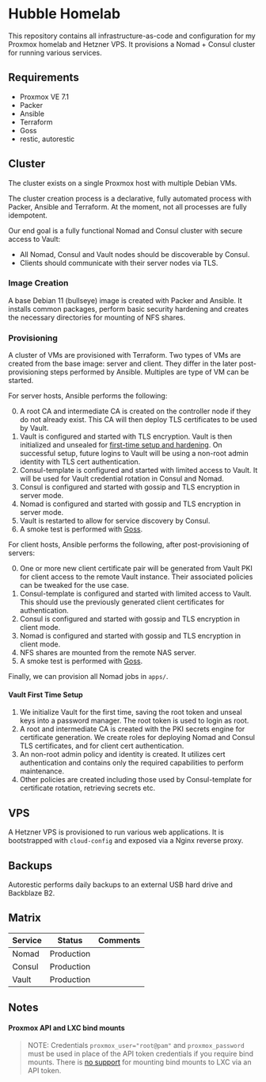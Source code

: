 # Hubble Homelab
This repository contains all infrastructure-as-code and configuration for my Proxmox
homelab and Hetzner VPS. It provisions a Nomad + Consul cluster for running various
services.

## Requirements
- Proxmox VE 7.1
- Packer
- Ansible
- Terraform
- Goss
- restic, autorestic

## Cluster
The cluster exists on a single Proxmox host with multiple Debian VMs.

The cluster creation process is a declarative, fully automated process with
Packer, Ansible and Terraform. At the moment, not all processes are fully
idempotent.

Our end goal is a fully functional Nomad and Consul cluster with secure access
to Vault:

- All Nomad, Consul and Vault nodes should be discoverable by Consul.
- Clients should communicate with their server nodes via TLS.


### Image Creation
A base Debian 11 (bullseye) image is created with Packer and Ansible. It installs common
packages, perform basic security hardening and creates the necessary directories for
mounting of NFS shares.

### Provisioning
A cluster of VMs are provisioned with Terraform. Two types of VMs are created from the
base image: server and client. They differ in the later post-provisioning steps
performed by Ansible. Multiples are type of VM can be started.

For server hosts, Ansible performs the following:

0. A root CA and intermediate CA is created on the controller node if they do not
	 already exist. This CA will then deploy TLS certificates to be used by Vault.
1. Vault is configured and started with TLS encryption. Vault is then initialized and
	 unsealed for [first-time setup and hardening](#vault-first-time-setup). On successful
	 setup, future logins to Vault will be using a non-root admin identity with TLS cert
	 authentication.
2. Consul-template is configured and started with limited access to Vault. It will be
	 used for Vault credential rotation in Consul and Nomad.
3. Consul is configured and started with gossip and TLS encryption in server mode.
4. Nomad is configured and started with gossip and TLS encryption in server mode.
5. Vault is restarted to allow for service discovery by Consul.
6. A smoke test is performed with [Goss](https://github.com/aelsabbahy/goss).

For client hosts, Ansible performs the following, after post-provisioning of servers:

0. One or more new client certificate pair will be generated from Vault PKI for client
	 access to the remote Vault instance. Their associated policies can be tweaked for the
	 use case.
1. Consul-template is configured and started with limited access to Vault. This should
	 use the previously generated client certificates for authentication.
2. Consul is configured and started with gossip and TLS encryption in client mode.
3. Nomad is configured and started with gossip and TLS encryption in client mode.
4. NFS shares are mounted from the remote NAS server.
5. A smoke test is performed with [Goss](https://github.com/aelsabbahy/goss).

Finally, we can provision all Nomad jobs in `apps/`.

#### Vault First Time Setup
1. We initialize Vault for the first time, saving the root token and unseal keys
	 into a password manager. The root token is used to login as root.
2. A root and intermediate CA is created with the PKI secrets engine for
	 certificate generation. We create roles for deploying Nomad and Consul TLS
	 certificates, and for client cert authentication.
3. An non-root admin policy and identity is created. It utilizes cert
	 authentication and contains only the required capabilities to perform
	 maintenance.
4. Other policies are created including those used by Consul-template for
	 certificate rotation, retrieving secrets etc.

## VPS
A Hetzner VPS is provisioned to run various web applications. It is bootstrapped
with `cloud-config` and exposed via a Nginx reverse proxy.

## Backups
Autorestic performs daily backups to an external USB hard drive and Backblaze
B2.

## Matrix
| Service  | Status     | Comments        |
|----------| ---------- | --------------- |
| Nomad    | Production |     |
| Consul   | Production |     |
| Vault    | Production |     |

## Notes

#### Proxmox API and LXC bind mounts
>NOTE: Credentials `proxmox_user="root@pam"` and `proxmox_password` must be used
>in place of the API token credentials if you require bind mounts. There is [no
>support](https://bugzilla.proxmox.com/show_bug.cgi?id=2582) for mounting bind
>mounts to LXC via an API token.
